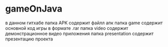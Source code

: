 # gameOnJava
в данном гитхабе
папка APK содержит файлл апк
папка game содержит основной код игры в формате .rar
папка video содержит демонстрационное видео приложения
папка presentation содержит презентацию проекта
